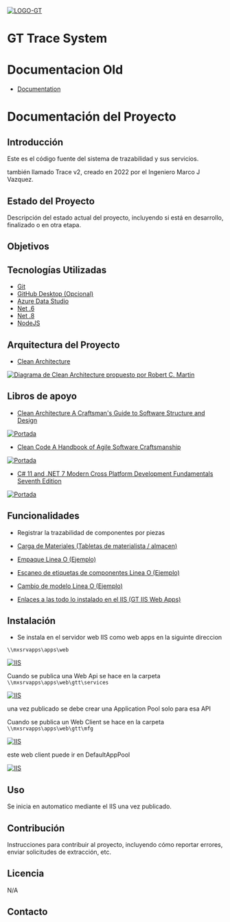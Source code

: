 [![LOGO-GT](/Sources/LOGO-GT.png)](https://generaltransmissions.com/en/)

# GT Trace System

# Documentacion Old

- [Documentation](https://francereducteurs.sharepoint.com/:f:/s/SIGroupe/Eu4qX7N7639GissQQmdW6KkB76s_mjo_HMwiTWoUhUJb0w?e=b9NthL) 

# Documentación del Proyecto

## Introducción

Este es el código fuente del sistema de trazabilidad y sus servicios.

también llamado Trace v2, creado en 2022 por el Ingeniero Marco J Vazquez.

## Estado del Proyecto

Descripción del estado actual del proyecto, incluyendo si está en desarrollo, finalizado o en otra etapa.

## Objetivos


## Tecnologías Utilizadas

- [Git](https://git-scm.com/download/win)
- [GitHub Desktop (Opcional)](https://desktop.github.com/)
- [Azure Data Studio](https://learn.microsoft.com/en-us/sql/azure-data-studio/download-azure-data-studio?view=sql-server-ver16&tabs=redhat-install%2Credhat-uninstall)
- [Net .6](https://dotnet.microsoft.com/es-es/download/dotnet/6.0)
- [Net .8](https://dotnet.microsoft.com/es-es/download/dotnet/8.0)
- [NodeJS](https://nodejs.org/en)

## Arquitectura del Proyecto

- [Clean Architecture](https://medium.com/@msmdotnet/introducci%C3%B3n-a-clean-architecture-con-net-parte-1-9db30045f2f2)

[![Diagrama de Clean Architecture propuesto por Robert C. Martin](./GT.Trace.System.Documentation/GT-Trace-System/Clean_Architecture.jpeg)](https://medium.com/@msmdotnet/introducci%C3%B3n-a-clean-architecture-con-net-parte-1-9db30045f2f2)

## Libros de apoyo

- [Clean Architecture A Craftsman's Guide to Software Structure and Design](./GT.Trace.System.Documentation/GT-Trace-System/Clean-Architecture.pdf)

[![Portada](./GT.Trace.System.Documentation/GT-Trace-System/Clean-Architecture.jpg)](./GT.Trace.System.Documentation/GT-Trace-System/Clean-Architecture.jpg)

- [Clean Code A Handbook of Agile Software Craftsmanship](./GT.Trace.System.Documentation/GT-Trace-System/Clean-Code.pdf)

[![Portada](./GT.Trace.System.Documentation/GT-Trace-System/Clean-code.jpg)](./GT.Trace.System.Documentation/GT-Trace-System/Clean-code.jpg)

- [C# 11 and .NET 7 Modern Cross Platform Development Fundamentals Seventh Edition](./GT.Trace.System.Documentation/GT-Trace-System/C-11-and-.NET-7.pdf)

[![Portada](./GT.Trace.System.Documentation/GT-Trace-System/C#-11-and-.NET-7.jpg)](./GT.Trace.System.Documentation/GT-Trace-System/C#-11-and-.NET-7.jpg)


## Funcionalidades

- Registrar la trazabilidad de componentes por piezas

- [Carga de Materiales (Tabletas de materialista / almacen)](http://mxsrvapps.gt.local/gtt/logistics/materialloading/)

- [Empaque Linea O (Ejemplo)](http://mxsrvapps/gtt/mfg/packaging/?line=MXDT202001)

- [Escaneo de etiquetas de componentes Linea O (Ejemplo)](http://mxsrvapps/gtt/mfg/assembly/?line=LO)

- [Cambio de modelo Linea O (Ejemplo)](http://mxsrvapps/gtt/mfg/changeovers/?line=LO)

- [Enlaces a las todo lo instalado en el IIS (GT IIS Web Apps)](http://mxsrvapps/gtt/mfg/lineUI/Line.html)

## Instalación

- Se instala en el servidor web IIS como web apps en la siguinte direccion

` \\mxsrvapps\apps\web `

[![IIS](./GT.Trace.System.Documentation/GT-Trace-System/iis-web-server.png)]()

Cuando se publica una Web Api se hace en la carpeta 
` \\mxsrvapps\apps\web\gtt\services `

[![IIS](./GT.Trace.System.Documentation/GT-Trace-System/iis-web-server-services.png)]()

una vez publicado se debe crear una Application Pool solo para esa API

Cuando se publica un Web Client se hace en la carpeta 
` \\mxsrvapps\apps\web\gtt\mfg `

[![IIS](./GT.Trace.System.Documentation/GT-Trace-System/iis-web-server-mfg.png)]()

este web client puede ir en DefaultAppPool

[![IIS](./GT.Trace.System.Documentation/GT-Trace-System/iis-web-server-appliction-pools.png)]()

## Uso

Se inicia en automatico mediante el IIS una vez publicado.

## Contribución

Instrucciones para contribuir al proyecto, incluyendo cómo reportar errores, enviar solicitudes de extracción, etc.

## Licencia

N/A

## Contacto
